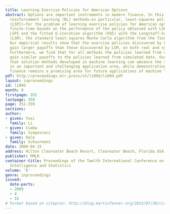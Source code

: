 ```yaml
---
title: Learning Exercise Policies for American Options
abstract: Options are important instruments in modern finance. In this paper, we investigate
  reinforcement learning (RL) methods—in particular, least-squares policy iteration
  (LSPI)—for the problem of learning exercise policies for American options. We develop
  finite-time bounds on the performance of the policy obtained with LSPI and compare
  LSPI and the fitted Q-iteration algorithm (FQI) with the Longstaff-Schwartz method
  (LSM), the standard least-squares Monte Carlo algorithm from the finance community.
  Our empirical results show that the exercise policies discovered by LSPI and FQI
  gain larger payoffs than those discovered by LSM, on both real and synthetic data.
  Furthermore, we find that for all methods the policies learned from real data generally
  gain similar payoffs to the policies learned from simulated data. Our work shows
  that solution methods developed in machine learning can advance the state-of-the-art
  in an important and challenging application area, while demonstrating that computational
  finance remains a promising area for future applications of machine learning methods.
pdf: http://proceedings.mlr.press/v5/li09d/li09d.pdf
layout: inproceedings
id: li09d
month: 0
firstpage: 352
lastpage: 359
page: 352-359
sections: 
author:
- given: Yuxi
  family: Li
- given: Csaba
  family: Szepesvari
- given: Dale
  family: Schuurmans
date: 2009-04-15
address: Hilton Clearwater Beach Resort, Clearwater Beach, Florida USA
publisher: PMLR
container-title: Proceedings of the Twelth International Conference on Artificial
  Intelligence and Statistics
volume: '5'
genre: inproceedings
issued:
  date-parts:
  - 2009
  - 4
  - 15
# Format based on citeproc: http://blog.martinfenner.org/2013/07/30/citeproc-yaml-for-bibliographies/
---
```

